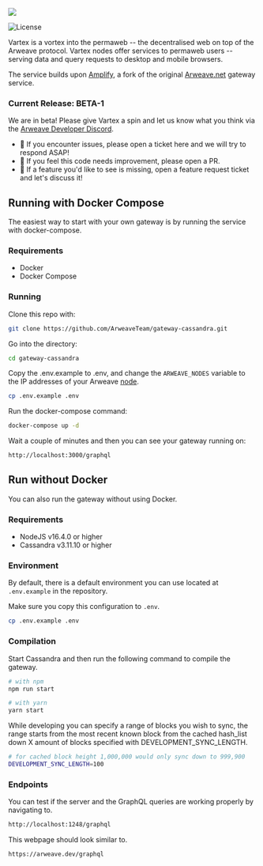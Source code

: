 <img src="https://raw.githubusercontent.com/ArweaveTeam/vartex/main/docs/logo.png"></img>

![License](https://img.shields.io/badge/license-MIT-blue.svg)

Vartex is a vortex into the permaweb -- the decentralised web on top of the Arweave protocol. Vartex nodes offer services to permaweb users -- serving data and query requests to desktop and mobile browsers.

The service builds upon [Amplify](https://www.amplify.host), a fork of the original [Arweave.net](https://arweave.net/status) gateway service.

### Current Release: BETA-1

We are in beta! Please give Vartex a spin and let us know what you think via the [Arweave Developer Discord](https://discord.gg/BXk8tq7).

* :ghost: If you encounter issues, please open a ticket here and we will try to respond ASAP!
* :gift: If you feel this code needs improvement, please open a PR.
* :pray: If a feature you'd like to see is missing, open a feature request ticket and let's discuss it!


## Running with Docker Compose

The easiest way to start with your own gateway is by running the service with docker-compose.

### Requirements

- Docker
- Docker Compose

### Running

Clone this repo with:

```bash
git clone https://github.com/ArweaveTeam/gateway-cassandra.git
```

Go into the directory:

```bash
cd gateway-cassandra
```

Copy the .env.example to .env, and change the `ARWEAVE_NODES` variable to the IP addresses of your Arweave [node](https://docs.arweave.org/info/mining/mining-guide).
```bash
cp .env.example .env
```

Run the docker-compose command:

```bash
docker-compose up -d
```

Wait a couple of minutes and then you can see your gateway running on:

```bash
http://localhost:3000/graphql
```

## Run without Docker

You can also run the gateway without using Docker.

### Requirements

- NodeJS v16.4.0 or higher
- Cassandra v3.11.10 or higher

### Environment

By default, there is a default environment you can use located at `.env.example` in the repository.


Make sure you copy this configuration to `.env`.

```bash
cp .env.example .env
```

### Compilation

Start Cassandra and then run the following command to compile the gateway.

```bash
# with npm
npm run start

# with yarn
yarn start
```

While developing you can specify a range of blocks you wish to sync,
the range starts from the most recent known block from the cached hash_list
down X amount of blocks specified with DEVELOPMENT_SYNC_LENGTH.

```bash
# for cached block height 1,000,000 would only sync down to 999,900
DEVELOPMENT_SYNC_LENGTH=100
```

### Endpoints

You can test if the server and the GraphQL queries are working properly by navigating to.

```bash
http://localhost:1248/graphql
```

This webpage should look similar to.

```bash
https://arweave.dev/graphql
```
